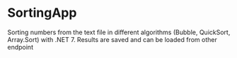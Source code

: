 # SortingApp
Sorting numbers from the text file in different algorithms (Bubble, QuickSort, Array.Sort) with .NET 7. Results are saved and can be loaded from other endpoint
